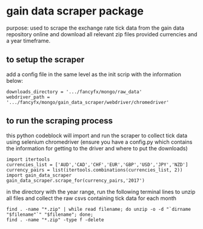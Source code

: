 # gain data scraper package

purpose: used to scrape the exchange rate tick data from the gain data repository online and download all relevant zip files provided currencies and a year timeframe.

## to setup the scraper

add a config file in the same level as the init scrip with the information below:

```
downloads_directory = '.../fancyfx/mongo/raw_data'
webdriver_path = '.../fancyfx/mongo/gain_data_scraper/webdriver/chromedriver'
```


## to run the scraping process

this python codeblock will import and run the scraper to collect tick data using selenium chromedriver (ensure you have a config.py which contains the information for getting to the driver and where to put the downloads)


```
import itertools
currencies_list = ['AUD','CAD','CHF','EUR','GBP','USD','JPY','NZD']
currency_pairs = list(itertools.combinations(currencies_list, 2))
import gain_data_scraper
gain_data_scraper.scrape_for(currency_pairs,'2017')
```

in the directory with the year range, run the following terminal lines to unzip all files and collect the raw csvs containing tick data for each month

```
find . -name "*.zip" | while read filename; do unzip -o -d "`dirname "$filename"`" "$filename"; done;
find . -name "*.zip" -type f -delete
```